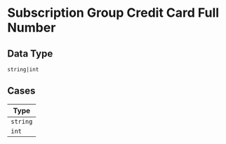 
# Subscription Group Credit Card Full Number

## Data Type

`string|int`

## Cases

| Type |
|  --- |
| `string` |
| `int` |

